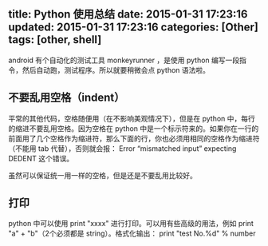 title: Python 使用总结
date: 2015-01-31 17:23:16
updated: 2015-01-31 17:23:16
categories: [Other]
tags: [other, shell]
---

android 有个自动化的测试工具 monkeyrunner ，是使用 python 编写一段指令，然后自动跑，测试程序。所以就要稍微会点 python 语法啦。

## 不要乱用空格（indent）
平常的其他代码，空格随便用（在不影响美观情况下），但是在 python 中，每行的缩进不要乱用空格。因为空格在 python 中是一个标示符来的。如果你在一行的前面用了几个空格作为缩进符，那么下面的行，你也必须用相同的空格作为缩进符（不能用 tab 代替），否则就会报： Error “mismatched input” expecting DEDENT 这个错误。

虽然可以保证统一用一样的空格，但是还是不要乱用比较好。

## 打印
python 中可以使用 print "xxxx" 进行打印。可以用有些高级的用法，例如 print "a" + "b"（2个必须都是 string）。格式化输出： print "test No.%d" % number


